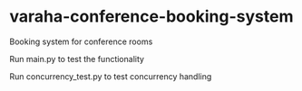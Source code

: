 # varaha-conference-booking-system

Booking system for conference rooms


Run main.py to test the functionality

Run concurrency_test.py to test concurrency handling

